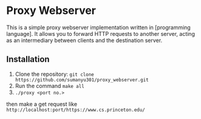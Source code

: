 # Proxy Webserver

This is a simple proxy webserver implementation written in [programming language]. It allows you to forward HTTP requests to another server, acting as an intermediary between clients and the destination server.

## Installation

1. Clone the repository: `git clone https://github.com/sumanyu301/proxy_webserver.git`
2. Run the command `make all`
3. `./proxy <port no.>`

then make a get request like `http://localhost:port/https://www.cs.princeton.edu/`